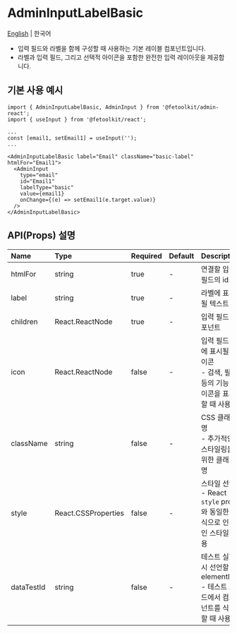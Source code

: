 # AdminInputLabelBasic

[English](../en/component_inputlabel_basic.md) | 한국어

- 입력 필드와 라벨을 함께 구성할 때 사용하는 기본 레이블 컴포넌트입니다.
- 라벨과 입력 필드, 그리고 선택적 아이콘을 포함한 완전한 입력 레이아웃을 제공합니다.

## 기본 사용 예시

```tsx
import { AdminInputLabelBasic, AdminInput } from '@fetoolkit/admin-react';
import { useInput } from '@fetoolkit/react';

...
const [email1, setEmail1] = useInput('');
...

<AdminInputLabelBasic label="Email" className="basic-label" htmlFor="Email1">
  <AdminInput
    type="email"
    id="Email1"
    labelType="basic"
    value={email1}
    onChange={(e) => setEmail1(e.target.value)}
  />
</AdminInputLabelBasic>
```

## API(Props) 설명

| Name       | Type                | Required | Default | Description                                                                      |
| :--------- | :------------------ | :------- | :------ | :------------------------------------------------------------------------------- |
| htmlFor    | string              | true     | -       | 연결할 입력 필드의 id 값                                                         |
| label      | string              | true     | -       | 라벨에 표시될 텍스트                                                             |
| children   | React.ReactNode     | true     | -       | 입력 필드 컴포넌트                                                               |
| icon       | React.ReactNode     | false    | -       | 입력 필드 옆에 표시될 아이콘 <br> - 검색, 필터 등의 기능 아이콘을 표시할 때 사용 |
| className  | string              | false    | -       | CSS 클래스명 <br> - 추가적인 스타일링을 위한 클래스명                            |
| style      | React.CSSProperties | false    | -       | 스타일 선언 <br> - React `style` props와 동일한 방식으로 인라인 스타일 적용      |
| dataTestId | string              | false    | -       | 테스트 실행 시 선언할 elementId <br> - 테스트 코드에서 컴포넌트를 식별할 때 사용 |
